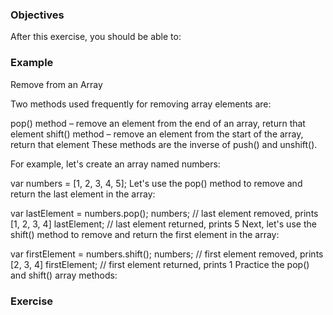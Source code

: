 <!--{ ids:[], language:'JavaScript', type:'workshop', order: 20, name:'Logical Operators', description:'List the logical operators and explain what they do.' }-->

### Objectives

After this exercise, you should be able to:



### Example

Remove from an Array

Two methods used frequently for removing array elements are:

pop() method – remove an element from the end of an array, return that element
shift() method – remove an element from the start of the array, return that element
These methods are the inverse of push() and unshift().

For example, let's create an array named numbers:

var numbers = [1, 2, 3, 4, 5];
Let's use the pop() method to remove and return the last element in the array:

var lastElement = numbers.pop();
numbers;      // last element removed, prints [1, 2, 3, 4]
lastElement;  // last element returned, prints 5
Next, let's use the shift() method to remove and return the first element in the array:

var firstElement = numbers.shift();
numbers;      // first element removed, prints [2, 3, 4]
firstElement; // first element returned, prints 1
Practice the pop() and shift() array methods:

### Exercise
